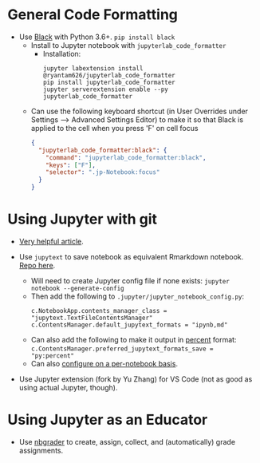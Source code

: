 # General Code Formatting

- Use [Black](https://github.com/ambv/black) with Python 3.6+. `pip install black`
  - Install to Jupyter notebook with `jupyterlab_code_formatter`
    - Installation:
      ```
      jupyter labextension install @ryantam626/jupyterlab_code_formatter
      pip install jupyterlab_code_formatter
      jupyter serverextension enable --py jupyterlab_code_formatter
      ```
  - Can use the following keyboard shortcut (in User Overrides under Settings --> Advanced Settings Editor) to make it so that Black is applied to the cell when you press 'F' on cell focus
    ```json
    {
      "jupyterlab_code_formatter:black": {
        "command": "jupyterlab_code_formatter:black",
        "keys": ["F"],
        "selector": ".jp-Notebook:focus"
      }
    }
    ```

# Using Jupyter with git

- [Very helpful article](https://towardsdatascience.com/version-control-with-jupyter-notebooks-f096f4d7035a).
- Use `jupytext` to save notebook as equivalent Rmarkdown notebook. [Repo here](https://github.com/mwouts/jupytext).

  - Will need to create Jupyter config file if none exists: `jupyter notebook --generate-config`
  - Then add the following to `.jupyter/jupyter_notebook_config.py`:
    ```
    c.NotebookApp.contents_manager_class = "jupytext.TextFileContentsManager"
    c.ContentsManager.default_jupytext_formats = "ipynb,md"
    ```
  - Can also add the following to make it output in [percent](https://github.com/mwouts/jupytext#the-percent-format) format: `c.ContentsManager.preferred_jupytext_formats_save = "py:percent"`
  - Can also [configure on a per-notebook basis](https://github.com/mwouts/jupytext#-per-notebook-configuration).

- Use Jupyter extension (fork by Yu Zhang) for VS Code (not as good as using actual Jupyter, though).

# Using Jupyter as an Educator

- Use [nbgrader](https://github.com/jupyter/nbgrader) to create, assign, collect, and (automatically) grade assignments.

